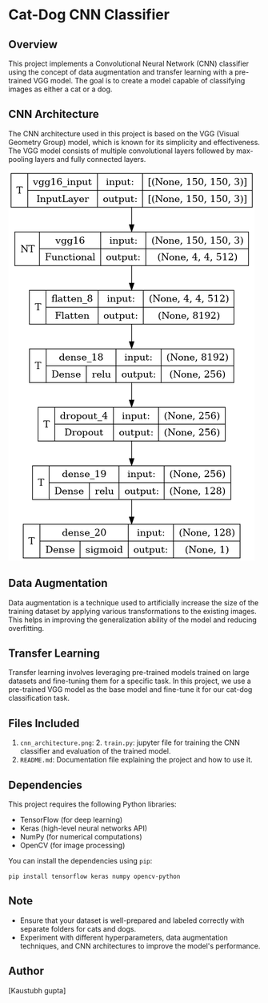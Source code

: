 
# Cat-Dog CNN Classifier

## Overview

This project implements a Convolutional Neural Network (CNN) classifier using the concept of data augmentation and transfer learning with a pre-trained VGG model. The goal is to create a model capable of classifying images as either a cat or a dog.

## CNN Architecture

The CNN architecture used in this project is based on the VGG (Visual Geometry Group) model, which is known for its simplicity and effectiveness. The VGG model consists of multiple convolutional layers followed by max-pooling layers and fully connected layers.

![CNN Architecture](model.png)

## Data Augmentation

Data augmentation is a technique used to artificially increase the size of the training dataset by applying various transformations to the existing images. This helps in improving the generalization ability of the model and reducing overfitting.

## Transfer Learning

Transfer learning involves leveraging pre-trained models trained on large datasets and fine-tuning them for a specific task. In this project, we use a pre-trained VGG model as the base model and fine-tune it for our cat-dog classification task.


## Files Included

1. `cnn_architecture.png`: 2. `train.py`: jupyter file for training the CNN classifier and evaluation of the trained model.
2. `README.md`: Documentation file explaining the project and how to use it.

## Dependencies

This project requires the following Python libraries:

- TensorFlow (for deep learning)
- Keras (high-level neural networks API)
- NumPy (for numerical computations)
- OpenCV (for image processing)

You can install the dependencies using `pip`:

```
pip install tensorflow keras numpy opencv-python
```

## Note

- Ensure that your dataset is well-prepared and labeled correctly with separate folders for cats and dogs.
- Experiment with different hyperparameters, data augmentation techniques, and CNN architectures to improve the model's performance.

## Author

[Kaustubh gupta]



